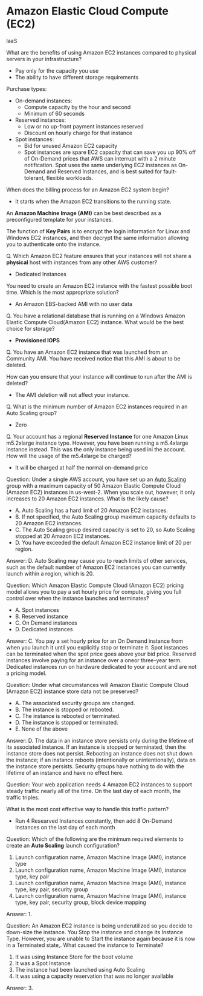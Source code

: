 # Amazon Elastic Cloud Compute (EC2)
IaaS

What are the benefits of using Amazon EC2 instances compared to physical servers in your infrastructure? 
- Pay only for the capacity you use
- The ability to have different storage requirements

Purchase types:
- On-demand instances:
    - Compute capacity by the hour and second
    - Minimum of 60 seconds
- Reserved instances:
    - Low or no up-front payment instances reserved
    - Discount on hourly charge for that instance
- Spot instances:
    - Bid for unused Amazon EC2 capacity
    - Spot instances are spare EC2 capacity that can save you up 90% off of On-Demand prices that AWS can interrupt with a 2 minute notification. Spot uses the same underlying EC2 instances as On-Demand and Reserved Instances, and is best suited for fault-tolerant, flexible workloads.

When does the billing process for an Amazon EC2 system begin?
- It starts when the Amazon EC2 transitions to the running state.

An **Amazon Machine Image (AMI)** can be best described as a preconfigured template for your instances.

The function of **Key Pairs** is to encrypt the login information for Linux and Windows EC2 instances, and then decrypt the same information allowing you to authenticate onto the instance.

Q. Which Amazon EC2 feature ensures that your instances will not share a **physical** host with instances from any other AWS customer?
- Dedicated Instances

You need to create an Amazon EC2 instance with the fastest possible boot time. Which is the most appropriate solution?
- An Amazon EBS-backed AMI with no user data

Q. You have a relational database that is running on a Windows Amazon Elastic Compute Cloud(Amazon EC2) instance. What would be the best choice for storage?
- **Provisioned IOPS**

Q. You have an Amazon EC2 instance that was launched from an Community AMI. You have received notice that this AMI is about to be deleted.

How can you ensure that your instance will continue to run after the AMI is deleted?
- The AMI deletion will not affect your instance.

Q. What is the minimum number of Amazon EC2 instances required in an Auto Scaling group?
- Zero

Q. Your account has a regional **Reserved Instance** for one Amazon Linux m5.2xlarge instance type. However, you have been running a m5.4xlarge instance instead. This was the only instance being used ini the account. How will the usage of the m5.4xlarge be charged?
- It will be charged at half the normal on-demand price


Question: Under a single AWS account, you have set up an [Auto Scaling](https://aws.amazon.com/autoscaling/) group with a maximum capacity of 50 Amazon Elastic Compute Cloud (Amazon EC2) instances in us-west-2. When you scale out, however, it only increases to 20 Amazon EC2 instances. What is the likely cause?
- A. Auto Scaling has a hard limit of 20 Amazon EC2 instances.
- B. If not specified, the Auto Scaling group maximum capacity defaults to 20 Amazon EC2 instances.
- C. The Auto Scaling group desired capacity is set to 20, so Auto Scaling stopped at 20 Amazon EC2 instances.
- D. You have exceeded the default Amazon EC2 instance limit of 20 per region.

Answer: D. Auto Scaling may cause you to reach limits of other services, such as the default number of Amazon EC2 instances you can currently launch within a region, which is 20.

Question: Which Amazon Elastic Compute Cloud (Amazon EC2) pricing model allows you to pay a set hourly price for compute, giving you full control over when the instance launches and terminates?
- A. Spot instances
- B. Reserved instance
- C. On Demand instances
- D. Dedicated instances

Answer: C. You pay a set hourly price for an On Demand instance from when you launch it until you explicitly stop or terminate it. Spot instances can be terminated when the spot price goes above your bid price. Reserved instances involve paying for an instance over a oneor three-year term. Dedicated instances run on hardware dedicated to your account and are not a pricing model.

Question: Under what circumstances will Amazon Elastic Compute Cloud (Amazon EC2) instance store data not be preserved?
- A. The associated security groups are changed.
- B. The instance is stopped or rebooted.
- C. The instance is rebooted or terminated.
- D. The instance is stopped or terminated.
- E. None of the above

Answer: D. The data in an instance store persists only during the lifetime of its associated instance. If an instance is stopped or terminated, then the instance store does not persist. Rebooting an instance does not shut down the instance; if an instance reboots (intentionally or unintentionally), data on the instance store persists. Security groups have nothing to do with the lifetime of an instance and have no effect here.

Question: Your web application needs 4 Amazon EC2 instances to support steady traffic nearly all of the time. On the last day of each month, the traffic triples.

What is the most cost effective way to handle this traffic pattern?
- Run 4 Researved Instances constantly, then add 8 On-Demand Instances on the last day of each month

Question: Which of the following are the minimum required elements to create an **Auto Scaling** launch configuration?
1. Launch configuration name, Amazon Machine Image (AMI), instance type
2. Launch configuration name, Amazon Machine Image (AMI), instance type, key pair
3. Launch configuration name, Amazon Machine Image (AMI), instance type, key pair, security group
4. Launch configuration name, Amazon Machine Image (AMI), instance type, key pair, security group, block device mapping

Answer: 1.

Question: An Amazon EC2 instance is being underutilized so you decide to down-size the instance. You Stop the instance and change its Instance Type. However, you are unable to Start the instance again because it is now in a Terminated state,. What caused the instance to Terminate?
1. It was using Instance Store for the boot volume
2. It was a Spot Instance
3. The instance had been launched using Auto Scaling
4. It was using a capacity reservation that was no longer available

Answer: 3.
